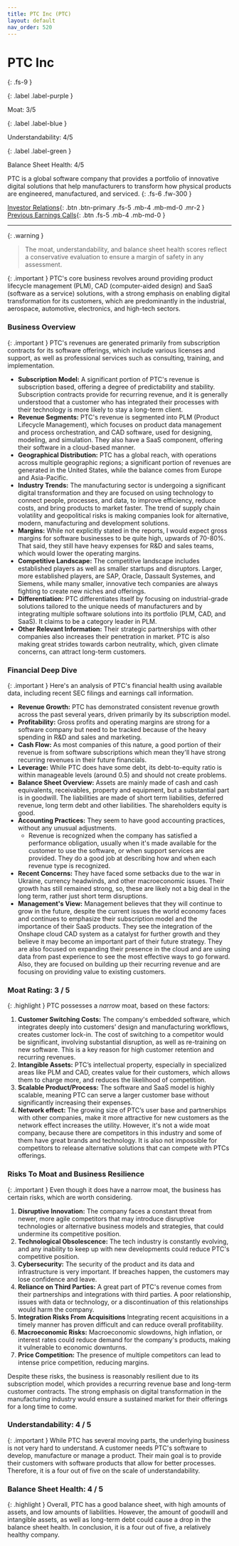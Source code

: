 ```yaml
---
title: PTC Inc (PTC)
layout: default
nav_order: 520
---
```


# PTC Inc
{: .fs-9 }

{: .label .label-purple }

Moat: 3/5

{: .label .label-blue }

Understandability: 4/5

{: .label .label-green }

Balance Sheet Health: 4/5

PTC is a global software company that provides a portfolio of innovative digital solutions that help manufacturers to transform how physical products are engineered, manufactured, and serviced.
{: .fs-6 .fw-300 }

[Investor Relations](https://www.google.com/search?q=PTC+investor+relations){: .btn .btn-primary .fs-5 .mb-4 .mb-md-0 .mr-2 }
[Previous Earnings Calls](https://discountingcashflows.com/company/PTC/transcripts/){: .btn .fs-5 .mb-4 .mb-md-0 }

---

{: .warning }
>The moat, understandability, and balance sheet health scores reflect a conservative evaluation to ensure a margin of safety in any assessment.



{: .important }
PTC's core business revolves around providing product lifecycle management (PLM), CAD (computer-aided design) and SaaS (software as a service) solutions, with a strong emphasis on enabling digital transformation for its customers, which are predominantly in the industrial, aerospace, automotive, electronics, and high-tech sectors.

### Business Overview
{: .important }
PTC's revenues are generated primarily from subscription contracts for its software offerings, which include various licenses and support, as well as professional services such as consulting, training, and implementation.
* **Subscription Model:**  A significant portion of PTC's revenue is subscription based, offering a degree of predictability and stability. Subscription contracts provide for recurring revenue, and it is generally understood that a customer who has integrated their processes with their technology is more likely to stay a long-term client. 
* **Revenue Segments:** PTC's revenue is segmented into PLM (Product Lifecycle Management), which focuses on product data management and process orchestration, and CAD software, used for designing, modeling, and simulation. They also have a SaaS component, offering their software in a cloud-based manner.
* **Geographical Distribution:** PTC has a global reach, with operations across multiple geographic regions; a significant portion of revenues are generated in the United States, while the balance comes from Europe and Asia-Pacific.
* **Industry Trends:** The manufacturing sector is undergoing a significant digital transformation and they are focused on using technology to connect people, processes, and data, to improve efficiency, reduce costs, and bring products to market faster. The trend of supply chain volatility and geopolitical risks is making companies look for alternative, modern, manufacturing and development solutions.
* **Margins:** While not explicitly stated in the reports, I would expect gross margins for software businesses to be quite high, upwards of 70-80%. That said, they still have heavy expenses for R&D and sales teams, which would lower the operating margins. 
* **Competitive Landscape:** The competitive landscape includes established players as well as smaller startups and disruptors. Larger, more established players, are SAP, Oracle, Dassault Systemes, and Siemens, while many smaller, innovative tech companies are always fighting to create new niches and offerings.
* **Differentiation:** PTC differentiates itself by focusing on industrial-grade solutions tailored to the unique needs of manufacturers and by integrating multiple software solutions into its portfolio (PLM, CAD, and SaaS). It claims to be a category leader in PLM.
* **Other Relevant Information:** Their strategic partnerships with other companies also increases their penetration in market. PTC is also making great strides towards carbon neutrality, which, given climate concerns, can attract long-term customers. 

### Financial Deep Dive
{: .important }
Here's an analysis of PTC's financial health using available data, including recent SEC filings and earnings call information.
* **Revenue Growth:** PTC has demonstrated consistent revenue growth across the past several years, driven primarily by its subscription model.
* **Profitability:** Gross profits and operating margins are strong for a software company but need to be tracked because of the heavy spending in R&D and sales and marketing.
* **Cash Flow:** As most companies of this nature, a good portion of their revenue is from software subscriptions which mean they'll have strong recurring revenues in their future financials.
* **Leverage:** While PTC does have some debt, its debt-to-equity ratio is within manageable levels (around 0.5) and should not create problems. 
* **Balance Sheet Overview:** Assets are mainly made of cash and cash equivalents, receivables, property and equipment, but a substantial part is in goodwill.
  The liabilities are made of short term liabilities, deferred revenue, long term debt and other liabilities. The shareholders equity is good.
* **Accounting Practices:** They seem to have good accounting practices, without any unusual adjustments. 
   *  Revenue is recognized when the company has satisfied a performance obligation, usually when it's made available for the customer to use the software, or when support services are provided. They do a good job at describing how and when each revenue type is recognized.
* **Recent Concerns:** They have faced some setbacks due to the war in Ukraine, currency headwinds, and other macroeconomic issues. Their growth has still remained strong, so, these are likely not a big deal in the long term, rather just short term disruptions. 
*  **Management's View:** Management believes that they will continue to grow in the future, despite the current issues the world economy faces and continues to emphasize their subscription model and the importance of their SaaS products. They see the integration of the Onshape cloud CAD system as a catalyst for further growth and they believe it may become an important part of their future strategy. They are also focused on expanding their presence in the cloud and are using data from past experience to see the most effective ways to go forward. Also, they are focused on building up their recurring revenue and are focusing on providing value to existing customers. 

### Moat Rating: 3 / 5
{: .highlight }
PTC possesses a *narrow* moat, based on these factors:
1. **Customer Switching Costs:** The company's embedded software, which integrates deeply into customers’ design and manufacturing workflows, creates customer lock-in. The cost of switching to a competitor would be significant, involving substantial disruption, as well as re-training on new software. This is a key reason for high customer retention and recurring revenues.
2. **Intangible Assets:** PTC’s intellectual property, especially in specialized areas like PLM and CAD, creates value for their customers, which allows them to charge more, and reduces the likelihood of competition. 
3. **Scalable Product/Process:** The software and SaaS model is highly scalable, meaning PTC can serve a larger customer base without significantly increasing their expenses. 
4. **Network effect:** The growing size of PTC’s user base and partnerships with other companies, make it more attractive for new customers as the network effect increases the utility.
 However, it's not a wide moat company, because there are competitors in this industry and some of them have great brands and technology. It is also not impossible for competitors to release alternative solutions that can compete with PTCs offerings.

### Risks To Moat and Business Resilience
{: .important }
Even though it does have a narrow moat, the business has certain risks, which are worth considering.
1.  **Disruptive Innovation:** The company faces a constant threat from newer, more agile competitors that may introduce disruptive technologies or alternative business models and strategies, that could undermine its competitive position.
2.  **Technological Obsolescence:** The tech industry is constantly evolving, and any inability to keep up with new developments could reduce PTC's competitive position. 
3.  **Cybersecurity:** The security of the product and its data and infrastructure is very important. If breaches happen, the customers may lose confidence and leave.
4.  **Reliance on Third Parties:** A great part of PTC's revenue comes from their partnerships and integrations with third parties. A poor relationship, issues with data or technology, or a discontinuation of this relationships would harm the company.
5. **Integration Risks From Acquisitions** Integrating recent acquisitions in a timely manner has proven difficult and can reduce overall profitability. 
6.  **Macroeconomic Risks:** Macroeconomic slowdowns, high inflation, or interest rates could reduce demand for the company's products, making it vulnerable to economic downturns. 
7.  **Price Competition:** The presence of multiple competitors can lead to intense price competition, reducing margins.

Despite these risks, the business is reasonably resilient due to its subscription model, which provides a recurring revenue base and long-term customer contracts. The strong emphasis on digital transformation in the manufacturing industry would ensure a sustained market for their offerings for a long time to come. 

### Understandability: 4 / 5
{: .important }
While PTC has several moving parts, the underlying business is not very hard to understand. A customer needs PTC's software to develop, manufacture or manage a product. Their main goal is to provide their customers with software products that allow for better processes. Therefore, it is a four out of five on the scale of understandability.

### Balance Sheet Health: 4 / 5
{: .highlight }
Overall, PTC has a good balance sheet, with high amounts of assets, and low amounts of liabilities. However, the amount of goodwill and intangible assets, as well as long-term debt could cause a drop in the balance sheet health. In conclusion, it is a four out of five, a relatively healthy company.
